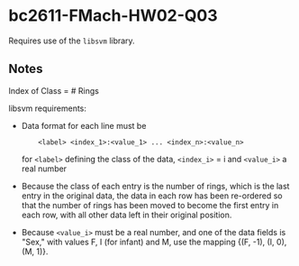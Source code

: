 # bc2611-FMach-HW02-Q03

Requires use of the `libsvm` library.

## Notes

Index of Class = # Rings

libsvm requirements:

- Data format for each line must be
	```
		<label> <index_1>:<value_1> ... <index_n>:<value_n>
	```
	for `<label>` defining the class of the data, `<index_i>` = i and `<value_i>` a real number

- Because the class of each entry is the number of rings, which is the last entry in the original data, the data in each row has been re-ordered so that the number of rings has been moved to become the first entry in each row, with all other data left in their original position.

- Because `<value_i>` must be a real number, and one of the data fields is "Sex," with values F, I (for infant) and M, use the mapping {(F, -1), (I, 0), (M, 1)}.
